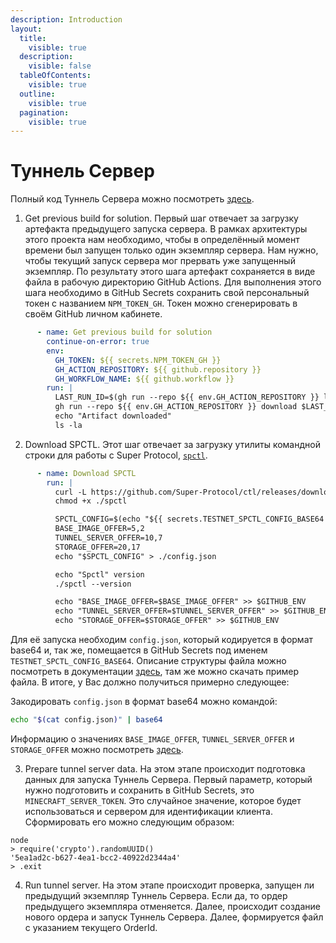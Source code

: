 ```yaml
---
description: Introduction
layout:
  title:
    visible: true
  description:
    visible: false
  tableOfContents:
    visible: true
  outline:
    visible: true
  pagination:
    visible: true
---
```


# Туннель Сервер

Полный код Туннель Сервера можно посмотреть [здесь](https://github.com/Super-Protocol/solutions/blob/main/.github/workflows/minecraft-tunnel-server-deploy.yml).

1. Get previous build for solution. Первый шаг отвечает за загрузку артефакта предыдущего запуска сервера. В рамках архитектуры этого проекта нам необходимо, чтобы в определённый момент времени был запущен только один экземпляр сервера. Нам нужно, чтобы текущий запуск сервера мог прервать уже запущенный экземпляр. По результату этого шага артефакт сохраняется в виде файла в рабочую директорию GitHub Actions. Для выполнения этого шага необходимо в GitHub Secrets сохранить свой персональный токен с названием `NPM_TOKEN_GH`. Токен можно сгенерировать в своём GitHub личном кабинете.
```yaml
      - name: Get previous build for solution
        continue-on-error: true
        env:
          GH_TOKEN: ${{ secrets.NPM_TOKEN_GH }}
          GH_ACTION_REPOSITORY: ${{ github.repository }}
          GH_WORKFLOW_NAME: ${{ github.workflow }}
        run: |
          LAST_RUN_ID=$(gh run --repo ${{ env.GH_ACTION_REPOSITORY }} list --workflow "${{ env.GH_WORKFLOW_NAME }}" -s success --json databaseId --jq .[0].databaseId)
          gh run --repo ${{ env.GH_ACTION_REPOSITORY }} download $LAST_RUN_ID -n last-orders
          echo "Artifact downloaded"
          ls -la
```

2. Download SPCTL. Этот шаг отвечает за загрузку утилиты командной строки для работы с Super Protocol, [`spctl`](https://docs.superprotocol.com/testnet/cli/).&#x20;
```yaml
      - name: Download SPCTL
        run: |
          curl -L https://github.com/Super-Protocol/ctl/releases/download/v0.6.8/spctl-linux-x64 -o ./spctl 
          chmod +x ./spctl

          SPCTL_CONFIG=$(echo "${{ secrets.TESTNET_SPCTL_CONFIG_BASE64 }}" | base64 --decode)
          BASE_IMAGE_OFFER=5,2
          TUNNEL_SERVER_OFFER=10,7
          STORAGE_OFFER=20,17
          echo "$SPCTL_CONFIG" > ./config.json

          echo "Spctl" version
          ./spctl --version

          echo "BASE_IMAGE_OFFER=$BASE_IMAGE_OFFER" >> $GITHUB_ENV
          echo "TUNNEL_SERVER_OFFER=$TUNNEL_SERVER_OFFER" >> $GITHUB_ENV
          echo "STORAGE_OFFER=$STORAGE_OFFER" >> $GITHUB_ENV
```

Для её запуска необходим `config.json`, который кодируется в формат base64 и, так же, помещается в GitHub Secrets под именем `TESTNET_SPCTL_CONFIG_BASE64`. Описание структуры файла можно посмотреть в документации [здесь](https://docs.superprotocol.com/testnet/cli/configuration/), там же можно скачать пример файла. В итоге, у Вас должно получиться примерно следующее:

Закодировать `config.json` в формат base64 можно командой:

```bash
echo "$(cat config.json)" | base64
```

Информацию о значениях `BASE_IMAGE_OFFER`, `TUNNEL_SERVER_OFFER` и `STORAGE_OFFER` можно посмотреть [здесь](https://docs.superprotocol.com/testnet/cli/commands/workflows/create).

3. Prepare tunnel server data. На этом этапе происходит подготовка данных для запуска Туннель Сервера. Первый параметр, который нужно подготовить и сохранить в GitHub Secrets, это `MINECRAFT_SERVER_TOKEN`. Это случайное значение, которое будет использоваться и сервером для идентификации клиента. Сформировать его можно следующим образом:

```
node
> require('crypto').randomUUID()
'5ea1ad2c-b627-4ea1-bcc2-40922d2344a4'
> .exit
```

4. Run tunnel server. На этом этапе происходит проверка, запущен ли предыдущий экземпляр Туннель Сервера. Если да, то ордер предыдущего экземпляра отменяется. Далее, происходит создание нового ордера и запуск Туннель Сервера. Далее, формируется файл с указанием текущего OrderId.

